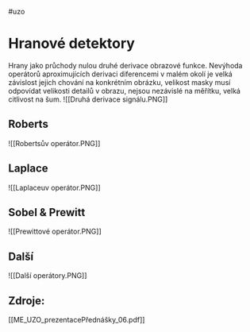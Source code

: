 #uzo
# Hranové detektory
Hrany jako průchody nulou druhé derivace obrazové funkce. Nevýhoda operátorů aproximujících derivaci diferencemi v malém okolí je velká závislost jejich chování na konkrétním obrázku, velikost masky musí odpovídat velikosti detailů v obrazu, nejsou nezávislé na měřítku, velká citlivost na šum.
![[Druhá derivace signálu.PNG]]

## Roberts
![[Robertsův operátor.PNG]]

## Laplace
![[Laplaceuv operátor.PNG]]

## Sobel & Prewitt
![[Prewittové operátor.PNG]]

## Další
![[Další operátory.PNG]]

## Zdroje:
[[ME_UZO_prezentacePřednášky_06.pdf]]